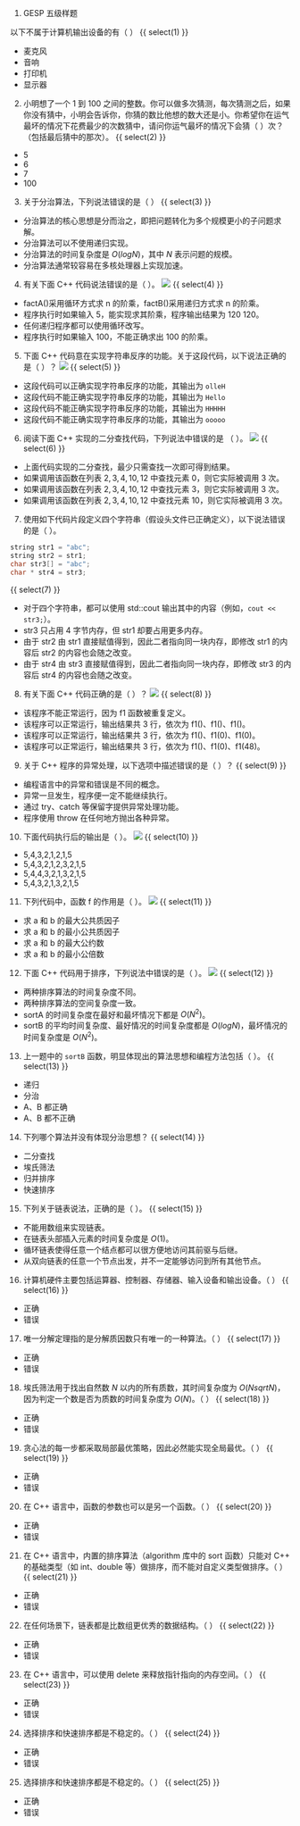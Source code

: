 1. GESP 五级样题

以下不属于计算机输出设备的有（ ）
{{ select(1) }}
- 麦克风
- 音响
- 打印机
- 显示器

2. 小明想了一个 1 到 100 之间的整数。你可以做多次猜测，每次猜测之后，如果你没有猜中，小明会告诉你，你猜的数比他想的数大还是小。你希望你在运气最坏的情况下花费最少的次数猜中，请问你运气最坏的情况下会猜（ ）次？（包括最后猜中的那次）。
{{ select(2) }}
- 5
- 6
- 7
- 100

3. 关于分治算法，下列说法错误的是（ ）
{{ select(3) }}
- 分治算法的核心思想是分而治之，即把问题转化为多个规模更小的子问题求解。
- 分治算法可以不使用递归实现。
- 分治算法的时间复杂度是 $O(log N)$，其中 $N$ 表示问题的规模。
- 分治算法通常较容易在多核处理器上实现加速。

4. 有关下面 C++ 代码说法错误的是（ ）。
![](https://cdn.luogu.com.cn/upload/image_hosting/ixqofqat.png)
{{ select(4) }}
- factA()采用循环方式求 n 的阶乘，factB()采用递归方式求 n 的阶乘。
- 程序执行时如果输入 5，能实现求其阶乘，程序输出结果为 120 120。
- 任何递归程序都可以使用循环改写。
- 程序执行时如果输入 100，不能正确求出 100 的阶乘。

5. 下面 C++ 代码意在实现字符串反序的功能。关于这段代码，以下说法正确的是（ ）？
![](https://cdn.luogu.com.cn/upload/image_hosting/u6eppbo9.png)
{{ select(5) }}
- 这段代码可以正确实现字符串反序的功能，其输出为 `olleH`
- 这段代码不能正确实现字符串反序的功能，其输出为 `Hello`
- 这段代码不能正确实现字符串反序的功能，其输出为 `HHHHH`
- 这段代码不能正确实现字符串反序的功能，其输出为 `ooooo`

6. 阅读下面 C++ 实现的二分查找代码，下列说法中错误的是 （ ）。
![](https://cdn.luogu.com.cn/upload/image_hosting/geqj6ijy.png)
{{ select(6) }}
- 上面代码实现的二分查找，最少只需查找一次即可得到结果。
- 如果调用该函数在列表 ${2, 3, 4, 10, 12}$ 中查找元素 0，则它实际被调用 3 次。
- 如果调用该函数在列表 ${2, 3, 4, 10, 12}$ 中查找元素 3，则它实际被调用 3 次。
- 如果调用该函数在列表 ${2, 3, 4, 10, 12}$ 中查找元素 10，则它实际被调用 3 次。

7. 使用如下代码片段定义四个字符串（假设头文件已正确定义），以下说法错误的是（ ）。
```cpp
string str1 = "abc";
string str2 = str1;
char str3[] = "abc";
char * str4 = str3;
```
{{ select(7) }}
- 对于四个字符串，都可以使用 std::cout 输出其中的内容（例如，`cout << str3;`）。
- str3 只占用 4 字节内存，但 str1 却要占用更多内存。
- 由于 str2 由 str1 直接赋值得到，因此二者指向同一块内存，即修改 str1 的内容后 str2 的内容也会随之改变。
- 由于 str4 由 str3 直接赋值得到，因此二者指向同一块内存，即修改 str3 的内容后 str4 的内容也会随之改变。

8. 有关下面 C++ 代码正确的是（ ）？
![](https://cdn.luogu.com.cn/upload/image_hosting/hegagd5v.png)
{{ select(8) }}
- 该程序不能正常运行，因为 f1 函数被重复定义。
- 该程序可以正常运行，输出结果共 3 行，依次为 f1()、f1()、f1()。
- 该程序可以正常运行，输出结果共 3 行，依次为 f1()、f1(0)、f1(0)。
- 该程序可以正常运行，输出结果共 3 行，依次为 f1()、f1(0)、f1(48)。

9. 关于 C++ 程序的异常处理，以下选项中描述错误的是（ ）？
{{ select(9) }}
- 编程语言中的异常和错误是不同的概念。
- 异常一旦发生，程序便一定不能继续执行。
- 通过 try、catch 等保留字提供异常处理功能。
- 程序使用 throw 在任何地方抛出各种异常。

10. 下面代码执行后的输出是（ ）。
![](https://cdn.luogu.com.cn/upload/image_hosting/d0cl4s7p.png)
{{ select(10) }}
- 5,4,3,2,1,2,1,5
- 5,4,3,2,1,2,3,2,1,5
- 5,4,4,3,2,1,3,2,1,5
- 5,4,3,2,1,3,2,1,5

11. 下列代码中，函数 f 的作用是（ ）。
![](https://cdn.luogu.com.cn/upload/image_hosting/heuleq72.png)
{{ select(11) }}
- 求 a 和 b 的最大公共质因子
- 求 a 和 b 的最小公共质因子
- 求 a 和 b 的最大公约数
- 求 a 和 b 的最小公倍数

12. 下面 C++ 代码用于排序，下列说法中错误的是（ ）。
![](https://cdn.luogu.com.cn/upload/image_hosting/en1s68mz.png)
{{ select(12) }}
- 两种排序算法的时间复杂度不同。
- 两种排序算法的空间复杂度一致。
- sortA 的时间复杂度在最好和最坏情况下都是 $O(N^2)$。
- sortB 的平均时间复杂度、最好情况的时间复杂度都是 $O(log N)$，最坏情况的时间复杂度是 $O(N^2)$。

13. 上一题中的 `sortB` 函数，明显体现出的算法思想和编程方法包括（ ）。
{{ select(13) }}
- 递归
- 分治
- A、B 都正确
- A、B 都不正确

14. 下列哪个算法并没有体现分治思想？
{{ select(14) }}
- 二分查找
- 埃氏筛法
- 归并排序
- 快速排序

15. 下列关于链表说法，正确的是（  ）。
{{ select(15) }}
- 不能用数组来实现链表。
- 在链表头部插入元素的时间复杂度是 $O(1)$。
- 循环链表使得任意一个结点都可以很方便地访问其前驱与后继。
- 从双向链表的任意一个节点出发，并不一定能够访问到所有其他节点。

16. 计算机硬件主要包括运算器、控制器、存储器、输入设备和输出设备。（ ）
{{ select(16) }}
- 正确
- 错误

17. 唯一分解定理指的是分解质因数只有唯一的一种算法。（ ）
{{ select(17) }}
- 正确
- 错误

18. 埃氏筛法用于找出自然数 $N$ 以内的所有质数，其时间复杂度为 $O(N sqrt{N})$，因为判定一个数是否为质数的时间复杂度为 $O(N)$。（ ）
{{ select(18) }}
- 正确
- 错误

19. 贪心法的每一步都采取局部最优策略，因此必然能实现全局最优。（ ）
{{ select(19) }}
- 正确
- 错误

20. 在 C++ 语言中，函数的参数也可以是另一个函数。（ ）
{{ select(20) }}
- 正确
- 错误

21. 在 C++ 语言中，内置的排序算法（algorithm 库中的 sort 函数）只能对 C++ 的基础类型（如 int、double 等）做排序，而不能对自定义类型做排序。（ ）
{{ select(21) }}
- 正确
- 错误

22. 在任何场景下，链表都是比数组更优秀的数据结构。（ ）
{{ select(22) }}
- 正确
- 错误

23. 在 C++ 语言中，可以使用 delete 来释放指针指向的内存空间。（ ）
{{ select(23) }}
- 正确
- 错误

24. 选择排序和快速排序都是不稳定的。（ ）
{{ select(24) }}
- 正确
- 错误

25. 选择排序和快速排序都是不稳定的。（ ）
{{ select(25) }}
- 正确
- 错误

